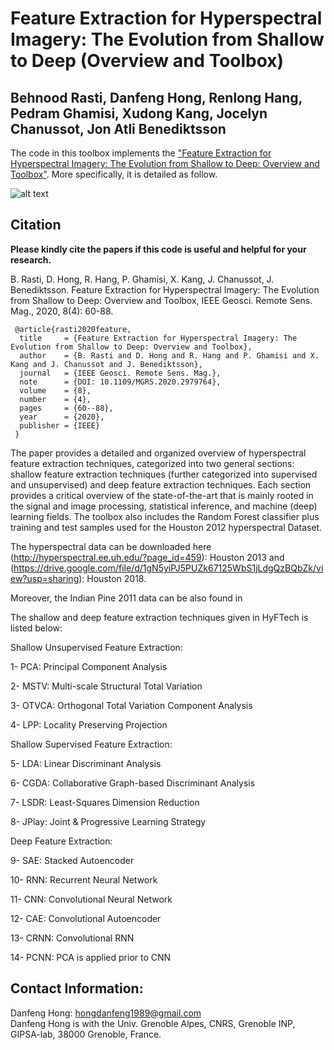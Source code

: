 # Feature Extraction for Hyperspectral Imagery: The Evolution from Shallow to Deep (Overview and Toolbox)

Behnood Rasti, Danfeng Hong, Renlong Hang, Pedram Ghamisi, Xudong Kang, Jocelyn Chanussot, Jon Atli Benediktsson
---------------------

The code in this toolbox implements the ["Feature Extraction for Hyperspectral Imagery: The Evolution from Shallow to Deep: Overview and Toolbox"](https://ieeexplore.ieee.org/document/9082155).
More specifically, it is detailed as follow.

![alt text](./Figure.png)

Citation
---------------------

**Please kindly cite the papers if this code is useful and helpful for your research.**

B. Rasti, D. Hong, R. Hang, P. Ghamisi, X. Kang, J. Chanussot, J. Benediktsson. Feature Extraction for Hyperspectral Imagery: The Evolution from Shallow to Deep: Overview and Toolbox, IEEE Geosci. Remote Sens. Mag., 2020, 8(4): 60-88.

     @article{rasti2020feature,
      title     = {Feature Extraction for Hyperspectral Imagery: The Evolution from Shallow to Deep: Overview and Toolbox},
      author    = {B. Rasti and D. Hong and R. Hang and P. Ghamisi and X. Kang and J. Chanussot and J. Benediktsson},
      journal   = {IEEE Geosci. Remote Sens. Mag.},
      note      = {DOI: 10.1109/MGRS.2020.2979764},
      volume    = {8},
      number    = {4},
      pages     = {60--88},
      year      = {2020},
      publisher = {IEEE}
     }
       

The paper provides a detailed and organized overview of hyperspectral feature extraction techniques, categorized into two general sections: shallow feature extraction techniques (further categorized into supervised and unsupervised) and deep feature extraction techniques. Each section provides a critical overview of the state-of-the-art that is mainly rooted in the signal and image processing, statistical inference, and machine (deep) learning fields. The toolbox also includes the Random Forest classifier plus training and test samples used for the Houston 2012 hyperspectral Dataset. 

The hyperspectral data can be downloaded here (http://hyperspectral.ee.uh.edu/?page_id=459): Houston 2013 and (https://drive.google.com/file/d/1gN5yiPJ5PUZk67125WbS1jLdgQzBQbZk/view?usp=sharing): Houston 2018. 

Moreover, the Indian Pine 2011 data can be also found in 

The shallow and deep feature extraction techniques given in HyFTech is listed below:

Shallow Unsupervised Feature Extraction:

1- PCA: Principal Component Analysis

2- MSTV: Multi-scale Structural Total Variation

3- OTVCA: Orthogonal Total Variation Component Analysis

4- LPP: Locality Preserving Projection

Shallow Supervised Feature Extraction:

5- LDA: Linear Discriminant Analysis

6- CGDA: Collaborative Graph-based Discriminant Analysis

7- LSDR: Least-Squares Dimension Reduction

8- JPlay: Joint & Progressive Learning Strategy

Deep Feature Extraction:

9- SAE: Stacked Autoencoder 

10- RNN: Recurrent Neural Network

11- CNN: Convolutional Neural Network

12- CAE: Convolutional Autoencoder

13- CRNN: Convolutional RNN

14- PCNN: PCA is applied prior to CNN  

Contact Information:
--------------------

Danfeng Hong: hongdanfeng1989@gmail.com<br>
Danfeng Hong is with the Univ. Grenoble Alpes, CNRS, Grenoble INP, GIPSA-lab, 38000 Grenoble, France.
